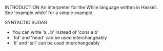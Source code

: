 INTRODUCTION
An interpreter for the While language written in Haskell. See 'example.while'
for a simple example.

SYNTACTIC SUGAR
 - You can write 'a . b' instead of 'cons a b'
 - 'hd' and 'head' can be used interchangeably
 - 'tl' and 'tail' can be used interchangeably
